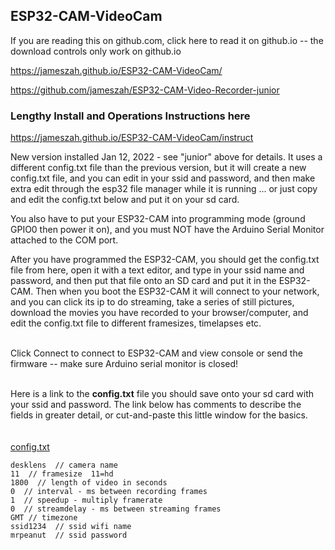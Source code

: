 ## ESP32-CAM-VideoCam

If you are reading this on github.com, click here to read it on github.io -- the download controls only work on github.io

<a href="https://jameszah.github.io/ESP32-CAM-VideoCam/">https://jameszah.github.io/ESP32-CAM-VideoCam/</a>

<a href="https://github.com/jameszah/ESP32-CAM-Video-Recorder-junior">https://github.com/jameszah/ESP32-CAM-Video-Recorder-junior</a>

### Lengthy Install and Operations Instructions here

<a href="https://jameszah.github.io/ESP32-CAM-VideoCam/instruct">https://jameszah.github.io/ESP32-CAM-VideoCam/instruct</a>



New version installed Jan 12, 2022 - see "junior" above for details.  It uses a different config.txt file than the previous version, but it will create a new config.txt file, and you can edit in your ssid and password, and then make extra edit through the esp32 file manager while it is running ... or just copy and edit the config.txt below and put it on your sd card.
    
You also have to put your ESP32-CAM into programming mode (ground GPIO0 then power it on), and you must NOT have the Arduino Serial Monitor attached to the COM port.
    
After you have programmed the ESP32-CAM, you should get the config.txt file from here, open it with a text editor, and type in your ssid name and password, and then put that file onto an SD card and put it in the ESP32-CAM.  Then when you boot the ESP32-CAM it will connect to your network, and you can click its ip to do streaming, take a series of still pictures, download the movies you have recorded to your browser/computer, and edit the config.txt file to different framesizes, timelapses etc.


<br>
Click Connect to connect to ESP32-CAM and view console or send the firmware -- make sure Arduino serial monitor is closed!    
<br>
<script  type="module" src="https://unpkg.com/esp-web-tools@7.0.0/dist/web/install-button.js?module"></script>
<esp-web-install-button manifest="manifest.json"></esp-web-install-button>

<br>  

Here is a link to the **config.txt** file you should save onto your sd card with your ssid and password.  The link below has comments to describe the fields in greater detail, or cut-and-paste this little window for the basics.
<br>   
<br>
<a href="https://github.com/jameszah/ESP32-CAM-VideoCam/blob/main/config.txt">config.txt</a>
<br>

```
desklens  // camera name
11  // framesize  11=hd
1800  // length of video in seconds
0  // interval - ms between recording frames 
1  // speedup - multiply framerate 
0  // streamdelay - ms between streaming frames
GMT // timezone
ssid1234  // ssid wifi name
mrpeanut  // ssid password
```




